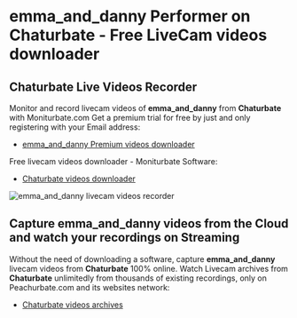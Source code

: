 # emma_and_danny Performer on Chaturbate - Free LiveCam videos downloader

## Chaturbate Live Videos Recorder

Monitor and record livecam videos of **emma_and_danny** from **Chaturbate** with Moniturbate.com
Get a premium trial for free by just and only registering with your Email address:
* [emma_and_danny Premium videos downloader](https://moniturbate.com/request-demo-licence-key.html)

Free livecam videos downloader - Moniturbate Software:
* [Chaturbate videos downloader](https://moniturbate.com/moniturbate-download-software.html)

![emma_and_danny livecam videos recorder](https://peachurnet.com/templates/moniturbate-software.png)


## Capture emma_and_danny videos from the Cloud and watch your recordings on Streaming

Without the need of downloading a software, capture **emma_and_danny** livecam videos from **Chaturbate** 100% online.
Watch Livecam archives from **Chaturbate** unlimitedly from thousands of existing recordings, only on Peachurbate.com and its websites network:
* [Chaturbate videos archives](https://peachurnet.com/)